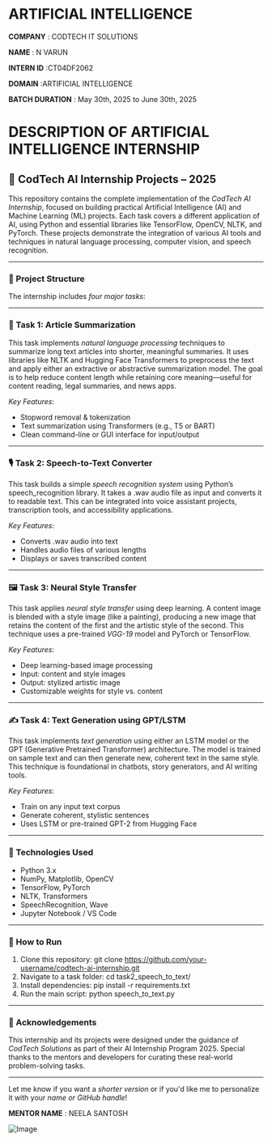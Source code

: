 # ARTIFICIAL INTELLIGENCE 

**COMPANY** : CODTECH IT SOLUTIONS

**NAME** : N VARUN

**INTERN ID** :CT04DF2062

**DOMAIN** :ARTIFICIAL INTELLIGENCE

**BATCH DURATION** : May 30th, 2025 to June 30th, 2025

# DESCRIPTION OF ARTIFICIAL INTELLIGENCE INTERNSHIP

## 💼 CodTech AI Internship Projects – 2025

This repository contains the complete implementation of the *CodTech AI Internship*, focused on building practical Artificial Intelligence (AI) and Machine Learning (ML) projects. Each task covers a different application of AI, using Python and essential libraries like TensorFlow, OpenCV, NLTK, and PyTorch. These projects demonstrate the integration of various AI tools and techniques in natural language processing, computer vision, and speech recognition.

---

### 🔧 Project Structure

The internship includes *four major tasks*:

---

### 📄 Task 1: Article Summarization

This task implements *natural language processing* techniques to summarize long text articles into shorter, meaningful summaries. It uses libraries like NLTK and Hugging Face Transformers to preprocess the text and apply either an extractive or abstractive summarization model. The goal is to help reduce content length while retaining core meaning—useful for content reading, legal summaries, and news apps.

*Key Features*:

* Stopword removal & tokenization
* Text summarization using Transformers (e.g., T5 or BART)
* Clean command-line or GUI interface for input/output

---

### 🎙 Task 2: Speech-to-Text Converter

This task builds a simple *speech recognition system* using Python’s speech_recognition library. It takes a .wav audio file as input and converts it to readable text. This can be integrated into voice assistant projects, transcription tools, and accessibility applications.

*Key Features*:

* Converts .wav audio into text
* Handles audio files of various lengths
* Displays or saves transcribed content

---

### 🖼 Task 3: Neural Style Transfer

This task applies *neural style transfer* using deep learning. A content image is blended with a style image (like a painting), producing a new image that retains the content of the first and the artistic style of the second. This technique uses a pre-trained *VGG-19* model and PyTorch or TensorFlow.

*Key Features*:

* Deep learning-based image processing
* Input: content and style images
* Output: stylized artistic image
* Customizable weights for style vs. content

---

### ✍ Task 4: Text Generation using GPT/LSTM

This task implements *text generation* using either an LSTM model or the GPT (Generative Pretrained Transformer) architecture. The model is trained on sample text and can then generate new, coherent text in the same style. This technique is foundational in chatbots, story generators, and AI writing tools.

*Key Features*:

* Train on any input text corpus
* Generate coherent, stylistic sentences
* Uses LSTM or pre-trained GPT-2 from Hugging Face

---

### 🧰 Technologies Used

* Python 3.x
* NumPy, Matplotlib, OpenCV
* TensorFlow, PyTorch
* NLTK, Transformers
* SpeechRecognition, Wave
* Jupyter Notebook / VS Code

---

### 📌 How to Run

1. Clone this repository:
   git clone https://github.com/your-username/codtech-ai-internship.git
2. Navigate to a task folder:
   cd task2_speech_to_text/
3. Install dependencies:
   pip install -r requirements.txt
4. Run the main script:
   python speech_to_text.py

---

### 🙌 Acknowledgements

This internship and its projects were designed under the guidance of *CodTech Solutions* as part of their AI Internship Program 2025. Special thanks to the mentors and developers for curating these real-world problem-solving tasks.

---

Let me know if you want a *shorter version* or if you'd like me to personalize it with your *name or GitHub handle*!


**MENTOR NAME** : NEELA SANTOSH

![Image](https://github.com/user-attachments/assets/f23b0aa1-e3dd-4903-859d-b1aa3a194c77)
